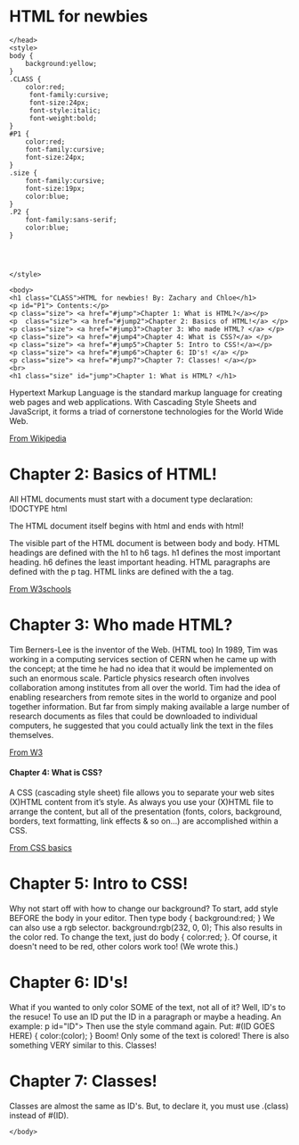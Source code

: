 # HTML for newbies

<html>
    <head>
        <meta charset="utf-8">
        
    </head>
    <style>
    body {
        background:yellow;
    }
    .CLASS {
        color:red;
         font-family:cursive;
         font-size:24px;
         font-style:italic;
         font-weight:bold;
    }
    #P1 {
        color:red;
        font-family:cursive;
        font-size:24px;
    }
    .size {
        font-family:cursive;
        font-size:19px;
        color:blue;
    }
    .P2 {
        font-family:sans-serif;
        color:blue;
    }
        
        
        
        
    </style>
    
    <body>
    <h1 class="CLASS">HTML for newbies! By: Zachary and Chloe</h1>
    <p id="P1"> Contents:</p>
    <p class="size"> <a href="#jump">Chapter 1: What is HTML?</a></p>
    <p  class="size"> <a href="#jump2">Chapter 2: Basics of HTML!</a> </p>
    <p class="size"> <a href="#jump3">Chapter 3: Who made HTML? </a> </p>
    <p class="size"> <a href="#jump4">Chapter 4: What is CSS?</a> </p>
    <p class="size"> <a href="#jump5">Chapter 5: Intro to CSS!</a></p>
    <p class="size"> <a href="#jump6">Chapter 6: ID's! </a> </p>
    <p class="size"> <a href="#jump7">Chapter 7: Classes! </a></p>
    <br> 
    <h1 class="size" id="jump">Chapter 1: What is HTML? </h1>
   <p class="P2">Hypertext Markup Language is the standard markup language for creating web pages and web applications. With Cascading Style Sheets and JavaScript, it forms a triad of cornerstone technologies for the World Wide Web.  </p>
   <p> <a href="https://en.wikipedia.org/wiki/HTML">From Wikipedia</a> </p>
   <h1 class="size" id="jump2">Chapter 2: Basics of HTML!</h1>
   <p class="P2"> All HTML documents must start with a document type declaration: !DOCTYPE html

The HTML document itself begins with html and ends with html!

The visible part of the HTML document is between body and body.
HTML headings are defined with the h1 to h6 tags. h1 defines the most important heading. h6 defines the least important heading.
HTML paragraphs are defined with the p tag.
HTML links are defined with the a tag.


 </p>
 
 <a href="https://www.w3schools.com/html/html_basic.asp">From W3schools</a>
 <p> </p>
 <h1 class="size" id="jump3"> Chapter 3: Who made HTML?</h1>
 <p class="P2"> Tim Berners-Lee is the inventor of the Web. (HTML too) In 1989, Tim was working in a computing services section of CERN when he came up with the concept; at the time he had no idea that it would be implemented on such an enormous scale. Particle physics research often involves collaboration among institutes from all over the world. Tim had the idea of enabling researchers from remote sites in the world to organize and pool together information. But far from simply making available a large number of research documents as files that could be downloaded to individual computers, he suggested that you could actually link the text in the files themselves. </p>
  <a href="https://www.w3.org/People/Raggett/book4/ch02.html"> From W3</a>
  <h4 class="size" id="jump4">Chapter 4: What is CSS?</h4>
  <p class="P2">A CSS (cascading style sheet) file allows you to separate your web sites (X)HTML content from it’s style. As always you use your (X)HTML file to arrange the content, but all of the presentation (fonts, colors, background, borders, text formatting, link effects & so on…) are accomplished within a CSS.

</p>
<a href="https://www.cssbasics.com/introduction-to-css/"> From CSS basics</a>
<h1 class="size" id="jump5"> Chapter 5: Intro to CSS!</h1>
<p class="P2"> Why not start off with how to change our background? To start, add style BEFORE the body in your editor. Then type body { background:red; } We can also use a rgb selector. background:rgb(232, 0, 0); This also results in the color red. To change the text, just do body { color:red; }. Of course, it doesn't need to be red, other colors  work too! 
(We wrote this.)


</p>
 <h1 class="size" id="jump6"> Chapter 6: ID's!</h1>
 <p class="P2"> What if you wanted to only color SOME of the text, not all of it? Well, ID's to the resuce! To use an ID put the ID in a paragraph or maybe a heading. An example: p id="ID"> Then use the style command again. Put: #(ID GOES HERE) { color:(color);
     } Boom! Only some of the text is colored! There is also something VERY similar to this. Classes! 
 </p>
 <h1 class="size" id="jump7">Chapter 7: Classes!</h1>
 <p class="P2"> Classes are almost the same as ID's. But, to declare it, you must use .(class) instead of  #(ID). </p>
 
  
  

    </body>
</html>
